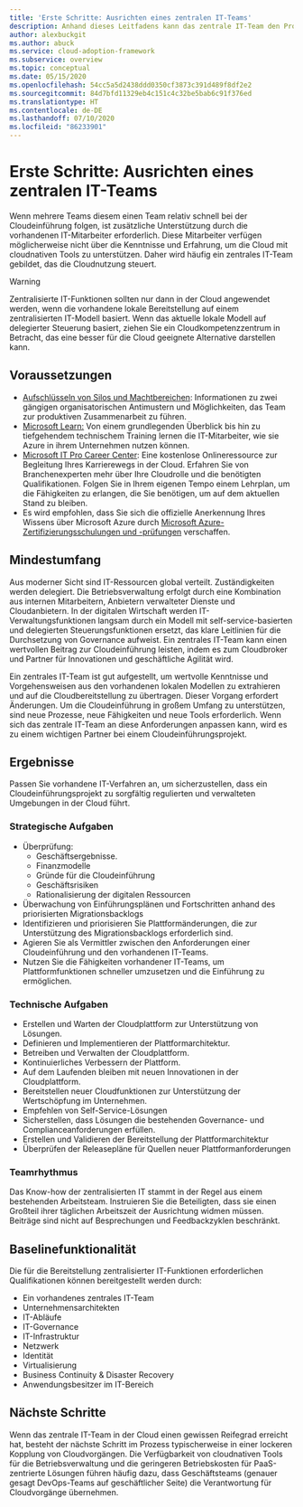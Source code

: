 ```yaml
---
title: 'Erste Schritte: Ausrichten eines zentralen IT-Teams'
description: Anhand dieses Leitfadens kann das zentrale IT-Team den Projektumfang sowie die Zielvorgaben und die Funktionen nachvollziehen, die für eine erfolgreiche Cloudeinführung erforderlich sind.
author: alexbuckgit
ms.author: abuck
ms.service: cloud-adoption-framework
ms.subservice: overview
ms.topic: conceptual
ms.date: 05/15/2020
ms.openlocfilehash: 54cc5a5d2438ddd0350cf3873c391d489f8df2e2
ms.sourcegitcommit: 84d7bfd11329eb4c151c4c32be5bab6c91f376ed
ms.translationtype: HT
ms.contentlocale: de-DE
ms.lasthandoff: 07/10/2020
ms.locfileid: "86233901"
---
```

# <a name="get-started-align-a-central-it-team"></a>Erste Schritte: Ausrichten eines zentralen IT-Teams

Wenn mehrere Teams diesem einen Team relativ schnell bei der Cloudeinführung folgen, ist zusätzliche Unterstützung durch die vorhandenen IT-Mitarbeiter erforderlich. Diese Mitarbeiter verfügen möglicherweise nicht über die Kenntnisse und Erfahrung, um die Cloud mit cloudnativen Tools zu unterstützen. Daher wird häufig ein zentrales IT-Team gebildet, das die Cloudnutzung steuert.

> [!WARNING]
> Zentralisierte IT-Funktionen sollten nur dann in der Cloud angewendet werden, wenn die vorhandene lokale Bereitstellung auf einem zentralisierten IT-Modell basiert. Wenn das aktuelle lokale Modell auf delegierter Steuerung basiert, ziehen Sie ein Cloudkompetenzzentrum in Betracht, das eine besser für die Cloud geeignete Alternative darstellen kann.

## <a name="prerequisites"></a>Voraussetzungen

- [Aufschlüsseln von Silos und Machtbereichen](../../organize/fiefdoms-silos.md): Informationen zu zwei gängigen organisatorischen Antimustern und Möglichkeiten, das Team zur produktiven Zusammenarbeit zu führen.
- [Microsoft Learn:](https://docs.microsoft.com/learn) Von einem grundlegenden Überblick bis hin zu tiefgehendem technischem Training lernen die IT-Mitarbeiter, wie sie Azure in ihrem Unternehmen nutzen können.
- [Microsoft IT Pro Career Center](https://www.microsoft.com/itpro): Eine kostenlose Onlineressource zur Begleitung Ihres Karrierewegs in der Cloud. Erfahren Sie von Branchenexperten mehr über Ihre Cloudrolle und die benötigten Qualifikationen. Folgen Sie in Ihrem eigenen Tempo einem Lehrplan, um die Fähigkeiten zu erlangen, die Sie benötigen, um auf dem aktuellen Stand zu bleiben.
- Es wird empfohlen, dass Sie sich die offizielle Anerkennung Ihres Wissens über Microsoft Azure durch [Microsoft Azure-Zertifizierungsschulungen und -prüfungen](https://www.microsoft.com/learning/certification-overview.aspx) verschaffen.

## <a name="minimum-scope"></a>Mindestumfang

Aus moderner Sicht sind IT-Ressourcen global verteilt. Zuständigkeiten werden delegiert. Die Betriebsverwaltung erfolgt durch eine Kombination aus internen Mitarbeitern, Anbietern verwalteter Dienste und Cloudanbietern. In der digitalen Wirtschaft werden IT-Verwaltungsfunktionen langsam durch ein Modell mit self-service-basierten und delegierten Steuerungsfunktionen ersetzt, das klare Leitlinien für die Durchsetzung von Governance aufweist. Ein zentrales IT-Team kann einen wertvollen Beitrag zur Cloudeinführung leisten, indem es zum Cloudbroker und Partner für Innovationen und geschäftliche Agilität wird.

Ein zentrales IT-Team ist gut aufgestellt, um wertvolle Kenntnisse und Vorgehensweisen aus den vorhandenen lokalen Modellen zu extrahieren und auf die Cloudbereitstellung zu übertragen. Dieser Vorgang erfordert Änderungen. Um die Cloudeinführung in großem Umfang zu unterstützen, sind neue Prozesse, neue Fähigkeiten und neue Tools erforderlich. Wenn sich das zentrale IT-Team an diese Anforderungen anpassen kann, wird es zu einem wichtigen Partner bei einem Cloudeinführungsprojekt.

## <a name="deliverables"></a>Ergebnisse

Passen Sie vorhandene IT-Verfahren an, um sicherzustellen, dass ein Cloudeinführungsprojekt zu sorgfältig regulierten und verwalteten Umgebungen in der Cloud führt.

### <a name="strategic-tasks"></a>Strategische Aufgaben

- Überprüfung:
  - Geschäftsergebnisse.
  - Finanzmodelle
  - Gründe für die Cloudeinführung
  - Geschäftsrisiken
  - Rationalisierung der digitalen Ressourcen
- Überwachung von Einführungsplänen und Fortschritten anhand des priorisierten Migrationsbacklogs
- Identifizieren und priorisieren Sie Plattformänderungen, die zur Unterstützung des Migrationsbacklogs erforderlich sind.
- Agieren Sie als Vermittler zwischen den Anforderungen einer Cloudeinführung und den vorhandenen IT-Teams.
- Nutzen Sie die Fähigkeiten vorhandener IT-Teams, um Plattformfunktionen schneller umzusetzen und die Einführung zu ermöglichen.

### <a name="technical-tasks"></a>Technische Aufgaben

- Erstellen und Warten der Cloudplattform zur Unterstützung von Lösungen.
- Definieren und Implementieren der Plattformarchitektur.
- Betreiben und Verwalten der Cloudplattform.
- Kontinuierliches Verbessern der Plattform.
- Auf dem Laufenden bleiben mit neuen Innovationen in der Cloudplattform.
- Bereitstellen neuer Cloudfunktionen zur Unterstützung der Wertschöpfung im Unternehmen.
- Empfehlen von Self-Service-Lösungen
- Sicherstellen, dass Lösungen die bestehenden Governance- und Complianceanforderungen erfüllen.
- Erstellen und Validieren der Bereitstellung der Plattformarchitektur
- Überprüfen der Releasepläne für Quellen neuer Plattformanforderungen

### <a name="team-cadence"></a>Teamrhythmus

Das Know-how der zentralisierten IT stammt in der Regel aus einem bestehenden Arbeitsteam. Instruieren Sie die Beteiligten, dass sie einen Großteil ihrer täglichen Arbeitszeit der Ausrichtung widmen müssen. Beiträge sind nicht auf Besprechungen und Feedbackzyklen beschränkt.

## <a name="baseline-capability"></a>Baselinefunktionalität

Die für die Bereitstellung zentralisierter IT-Funktionen erforderlichen Qualifikationen können bereitgestellt werden durch:

- Ein vorhandenes zentrales IT-Team
- Unternehmensarchitekten
- IT-Abläufe
- IT-Governance
- IT-Infrastruktur
- Netzwerk
- Identität
- Virtualisierung
- Business Continuity & Disaster Recovery
- Anwendungsbesitzer im IT-Bereich

## <a name="whats-next"></a>Nächste Schritte

Wenn das zentrale IT-Team in der Cloud einen gewissen Reifegrad erreicht hat, besteht der nächste Schritt im Prozess typischerweise in einer lockeren Kopplung von Cloudvorgängen. Die Verfügbarkeit von cloudnativen Tools für die Betriebsverwaltung und die geringeren Betriebskosten für PaaS-zentrierte Lösungen führen häufig dazu, dass Geschäftsteams (genauer gesagt DevOps-Teams auf geschäftlicher Seite) die Verantwortung für Cloudvorgänge übernehmen.

